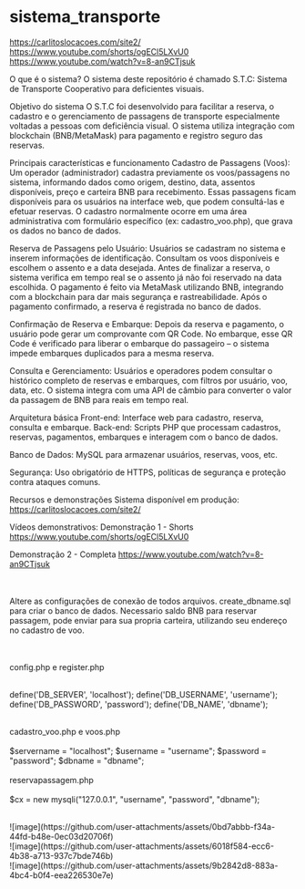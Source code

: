 # sistema_transporte
https://carlitoslocacoes.com/site2/
https://www.youtube.com/shorts/ogECl5LXvU0
https://www.youtube.com/watch?v=8-an9CTjsuk

O que é o sistema?
O sistema deste repositório é chamado S.T.C: Sistema de Transporte Cooperativo para deficientes visuais.

Objetivo do sistema
O S.T.C foi desenvolvido para facilitar a reserva, o cadastro e o gerenciamento de passagens de transporte especialmente voltadas a pessoas com deficiência visual. O sistema utiliza integração com blockchain (BNB/MetaMask) para pagamento e registro seguro das reservas.



Principais características e funcionamento
Cadastro de Passagens (Voos):
Um operador (administrador) cadastra previamente os voos/passagens no sistema, informando dados como origem, destino, data, assentos disponíveis, preço e carteira BNB para recebimento.
Essas passagens ficam disponíveis para os usuários na interface web, que podem consultá-las e efetuar reservas.
O cadastro normalmente ocorre em uma área administrativa com formulário específico (ex: cadastro_voo.php), que grava os dados no banco de dados.



Reserva de Passagens pelo Usuário:
Usuários se cadastram no sistema e inserem informações de identificação.
Consultam os voos disponíveis e escolhem o assento e a data desejada.
Antes de finalizar a reserva, o sistema verifica em tempo real se o assento já não foi reservado na data escolhida.
O pagamento é feito via MetaMask utilizando BNB, integrando com a blockchain para dar mais segurança e rastreabilidade.
Após o pagamento confirmado, a reserva é registrada no banco de dados.



Confirmação de Reserva e Embarque:
Depois da reserva e pagamento, o usuário pode gerar um comprovante com QR Code.
No embarque, esse QR Code é verificado para liberar o embarque do passageiro – o sistema impede embarques duplicados para a mesma reserva.



Consulta e Gerenciamento:
Usuários e operadores podem consultar o histórico completo de reservas e embarques, com filtros por usuário, voo, data, etc.
O sistema integra com uma API de câmbio para converter o valor da passagem de BNB para reais em tempo real.



Arquitetura básica
Front-end: Interface web para cadastro, reserva, consulta e embarque.
Back-end: Scripts PHP que processam cadastros, reservas, pagamentos, embarques e interagem com o banco de dados.



Banco de Dados: MySQL para armazenar usuários, reservas, voos, etc.

Segurança: Uso obrigatório de HTTPS, políticas de segurança e proteção contra ataques comuns.



Recursos e demonstrações
Sistema disponível em produção: https://carlitoslocacoes.com/site2/

Vídeos demonstrativos:
Demonstração 1 - Shorts
https://www.youtube.com/shorts/ogECl5LXvU0

Demonstração 2 - Completa
https://www.youtube.com/watch?v=8-an9CTjsuk

<br><br>
Altere as configurações de conexão de todos arquivos. create_dbname.sql para criar o banco de dados.
Necessario saldo BNB para reservar passagem, pode enviar para sua propria carteira, utilizando seu endereço no cadastro de voo.

<br><br>config.php e register.php

<br>
define('DB_SERVER', 'localhost');
define('DB_USERNAME', 'username');
define('DB_PASSWORD', 'password');
define('DB_NAME', 'dbname');
<br><br>

cadastro_voo.php e voos.php
<br><br>
$servername = "localhost";
$username = "username";
$password = "password";
$dbname = "dbname";
<br><br>
reservapassagem.php
<br><br>
$cx = new mysqli("127.0.0.1", "username", "password", "dbname");


<br>
![image](https://github.com/user-attachments/assets/0bd7abbb-f34a-44fd-b48e-0ec03d20706f)
<br>
![image](https://github.com/user-attachments/assets/6018f584-ecc6-4b38-a713-937c7bde746b)
<br>
![image](https://github.com/user-attachments/assets/9b2842d8-883a-4bc4-b0f4-eea226530e7e)

